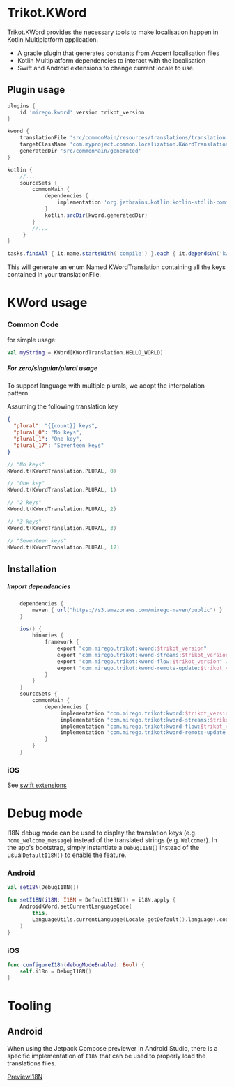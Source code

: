 # Trikot.KWord

Trikot.KWord provides the necessary tools to make localisation happen in Kotlin Multiplatform application.

- A gradle plugin that generates constants from [Accent](https://www.accent.reviews/) localisation files
- Kotlin Multiplatform dependencies to interact with the localisation
- Swift and Android extensions to change current locale to use.

## Plugin usage

```groovy
plugins {
    id 'mirego.kword' version trikot_version
}

kword {
    translationFile 'src/commonMain/resources/translations/translation.fr.json'
    targetClassName 'com.myproject.common.localization.KWordTranslation'
    generatedDir 'src/commonMain/generated'
}

kotlin {
    //...
    sourceSets {
        commonMain {
            dependencies {
                implementation 'org.jetbrains.kotlin:kotlin-stdlib-common'
            }
            kotlin.srcDir(kword.generatedDir)
        }
        //...
     }
}

tasks.findAll { it.name.startsWith('compile') }.each { it.dependsOn('kwordGenerate') }
```

This will generate an enum Named KWordTranslation containing all the keys contained in your translationFile.

# KWord usage

### Common Code

for simple usage:

```kotlin
val myString = KWord[KWordTranslation.HELLO_WORLD]
```

##### For zero/singular/plural usage

To support language with multiple plurals, we adopt the interpolation pattern

Assuming the following translation key

```json
{
  "plural": "{{count}} keys",
  "plural_0": "No keys",
  "plural_1": "One key",
  "plural_17": "Seventeen keys"
}
```

```kotlin
// "No keys"
KWord.t(KWordTranslation.PLURAL, 0)

// "One key"
KWord.t(KWordTranslation.PLURAL, 1)

// "2 keys"
KWord.t(KWordTranslation.PLURAL, 2)

// "3 keys"
KWord.t(KWordTranslation.PLURAL, 3)

// "Seventeen keys"
KWord.t(KWordTranslation.PLURAL, 17)
```

## Installation

##### Import dependencies

```groovy
    dependencies {
        maven { url("https://s3.amazonaws.com/mirego-maven/public") }
    }

    ios() {
        binaries {
            framework {
                export "com.mirego.trikot:kword:$trikot_version"
                export "com.mirego.trikot:kword-streams:$trikot_version" // If needed for multilingual support
                export "com.mirego.trikot:kword-flow:$trikot_version" // If needed for multilingual support
                export "com.mirego.trikot:kword-remote-update:$trikot_version" // If needed for remote translations update
            }
        }
    }
    sourceSets {
        commonMain {
            dependencies {
                 implementation "com.mirego.trikot:kword:$trikot_version"
                 implementation "com.mirego.trikot:kword-streams:$trikot_version" // If needed for multilingual support
                 implementation "com.mirego.trikot:kword-flow:$trikot_version" // If needed for multilingual support
                 implementation "com.mirego.trikot:kword-remote-update:$trikot_version" // If needed for remote translations update
            }
        }
    }
```

### iOS

See [swift extensions](./swift-extensions/README.md)

# Debug mode

I18N debug mode can be used to display the translation keys (e.g. `home_welcome_message`) instead of the translated strings (e.g. `Welcome!`). In the app's bootstrap, simply instantiate a `DebugI18N()` instead of the usual`DefaultI18N()` to enable the feature.

### Android

```kotlin
val setI8N(DebugI18N())

fun setI18N(i18N: I18N = DefaultI18N()) = i18N.apply {
    AndroidKWord.setCurrentLanguageCode(
        this,
        LanguageUtils.currentLanguage(Locale.getDefault().language).code
    )
}
```

### iOS

```swift
func configureI18n(debugModeEnabled: Bool) {
    self.i18n = DebugI18N()
}
```

# Tooling

## Android

When using the Jetpack Compose previewer in Android Studio, there is a specific implementation
of `I18N` that can be used to properly load the translations files.

[PreviewI18N](./kword/src/androidMain/kotlin/com/mirego/trikot/kword/android/PreviewI18N.kt)

